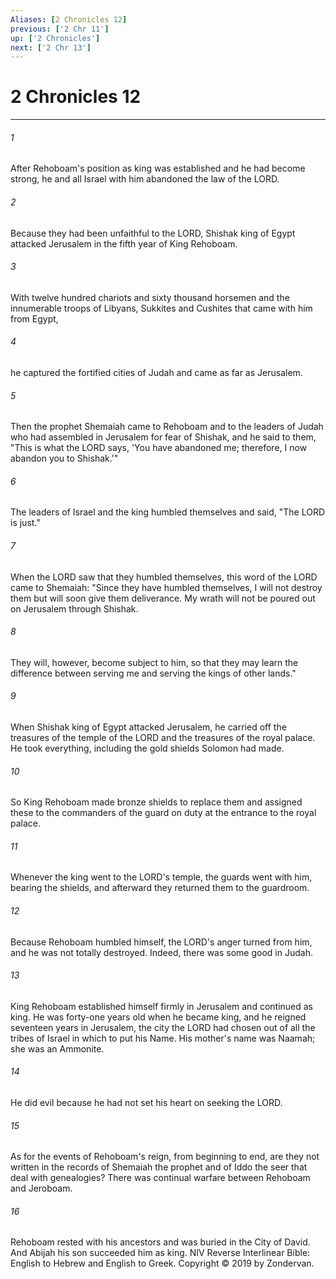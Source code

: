 ```yaml
---
Aliases: [2 Chronicles 12]
previous: ['2 Chr 11']
up: ['2 Chronicles']
next: ['2 Chr 13']
---
```

# 2 Chronicles 12

***


###### 1 
After Rehoboam's position as king was established and he had become strong, he and all Israel with him abandoned the law of the LORD. 

###### 2 
Because they had been unfaithful to the LORD, Shishak king of Egypt attacked Jerusalem in the fifth year of King Rehoboam. 

###### 3 
With twelve hundred chariots and sixty thousand horsemen and the innumerable troops of Libyans, Sukkites and Cushites that came with him from Egypt, 

###### 4 
he captured the fortified cities of Judah and came as far as Jerusalem. 

###### 5 
Then the prophet Shemaiah came to Rehoboam and to the leaders of Judah who had assembled in Jerusalem for fear of Shishak, and he said to them, "This is what the LORD says, 'You have abandoned me; therefore, I now abandon you to Shishak.'" 

###### 6 
The leaders of Israel and the king humbled themselves and said, "The LORD is just." 

###### 7 
When the LORD saw that they humbled themselves, this word of the LORD came to Shemaiah: "Since they have humbled themselves, I will not destroy them but will soon give them deliverance. My wrath will not be poured out on Jerusalem through Shishak. 

###### 8 
They will, however, become subject to him, so that they may learn the difference between serving me and serving the kings of other lands." 

###### 9 
When Shishak king of Egypt attacked Jerusalem, he carried off the treasures of the temple of the LORD and the treasures of the royal palace. He took everything, including the gold shields Solomon had made. 

###### 10 
So King Rehoboam made bronze shields to replace them and assigned these to the commanders of the guard on duty at the entrance to the royal palace. 

###### 11 
Whenever the king went to the LORD's temple, the guards went with him, bearing the shields, and afterward they returned them to the guardroom. 

###### 12 
Because Rehoboam humbled himself, the LORD's anger turned from him, and he was not totally destroyed. Indeed, there was some good in Judah. 

###### 13 
King Rehoboam established himself firmly in Jerusalem and continued as king. He was forty-one years old when he became king, and he reigned seventeen years in Jerusalem, the city the LORD had chosen out of all the tribes of Israel in which to put his Name. His mother's name was Naamah; she was an Ammonite. 

###### 14 
He did evil because he had not set his heart on seeking the LORD. 

###### 15 
As for the events of Rehoboam's reign, from beginning to end, are they not written in the records of Shemaiah the prophet and of Iddo the seer that deal with genealogies? There was continual warfare between Rehoboam and Jeroboam. 

###### 16 
Rehoboam rested with his ancestors and was buried in the City of David. And Abijah his son succeeded him as king. NIV Reverse Interlinear Bible: English to Hebrew and English to Greek. Copyright © 2019 by Zondervan.
